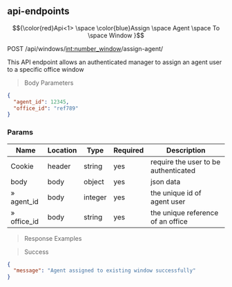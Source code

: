 ## api-endpoints

$${\color{red}Api<1> \space \color{blue}Assign  \space Agent \space To \space Window }$$

POST /api/windows/<int:number_window>/assign-agent/

This API endpoint allows an authenticated manager to assign an agent user to a specific office window

> Body Parameters

```json
{
  "agent_id": 12345,
  "office_id": "ref789"
}
```

### Params

|Name|Location|Type|Required|Description|
|---|---|---|---|---|
|Cookie|header|string| yes |require the user to be authenticated|
|body|body|object| yes |json data|
|» agent_id|body|integer| yes |the unique id of agent user|
|» office_id|body|string| yes |the unique reference of an office|

> Response Examples

> Success

```json
{
  "message": "Agent assigned to existing window successfully"
}
```
